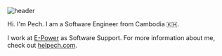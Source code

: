 ![header](https://raw.githubusercontent.com/HELPech/HELPech/master/assets/img/header1.jpg)

Hi. I'm Pech. I am a Software Engineer from Cambodia 🇰🇭.

I work at [E-Power](https://e-power.com.kh/) as Software Support. For more information about me, check out [helpech.com](https://helpech.com/).

